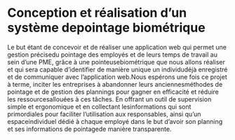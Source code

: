 # Conception et réalisation d’un système depointage biométrique

Le but étant de concevoir et de réaliser une application web qui permet une gestion précisedu pointage des employés et de leurs temps de travail au sein d’une PME, grâce à une pointeusebiométrique que nous allons réaliser et qui sera capable d’identifier de manière unique un individudéjà enregistré et de communiquer avec l’application web.Nous espérons une fois ce projet à terme, inciter les entreprises à abandonner leurs anciennesméthodes de pointage et de gestion des plannings pour gagner en efficacité et réduire les ressourcesallouées à ces tâches. En offrant un outil de supervision simple et ergonomique et en collectant lesinformations qui sont primordiales pour faciliter l’utilisation aux responsables, ainsi qu’un espaceindividuel dédié à chaque employé dans le but d’avoir son planning et ses informations de pointagede manière transparente.


